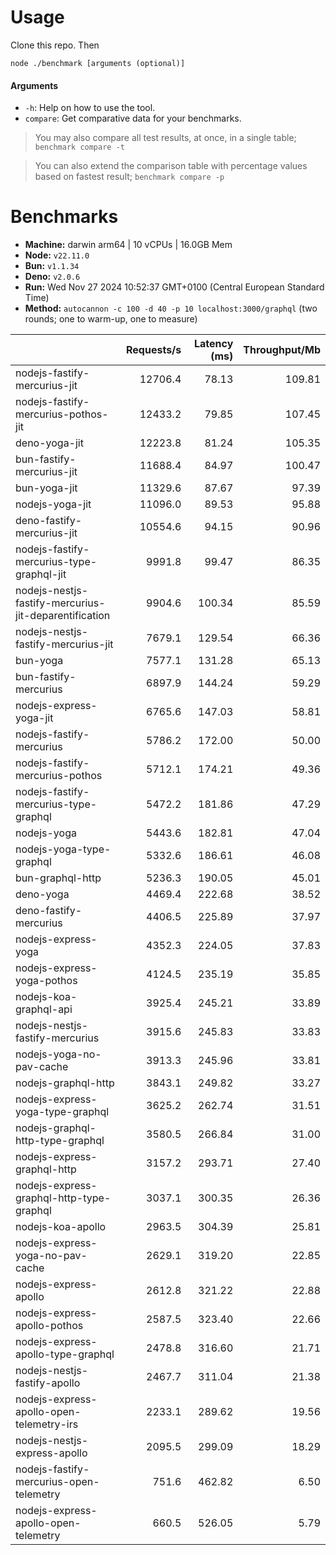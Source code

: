 # Usage

Clone this repo. Then

```
node ./benchmark [arguments (optional)]
```

#### Arguments

* `-h`: Help on how to use the tool.
* `compare`: Get comparative data for your benchmarks.

> You may also compare all test results, at once, in a single table; `benchmark compare -t`

> You can also extend the comparison table with percentage values based on fastest result; `benchmark compare -p`

# Benchmarks

* __Machine:__ darwin arm64 | 10 vCPUs | 16.0GB Mem
* __Node:__ `v22.11.0`
* __Bun:__ `v1.1.34`
* __Deno:__ `v2.0.6`
* __Run:__ Wed Nov 27 2024 10:52:37 GMT+0100 (Central European Standard Time)
* __Method:__ `autocannon -c 100 -d 40 -p 10 localhost:3000/graphql` (two rounds; one to warm-up, one to measure)

|                                                       | Requests/s | Latency (ms) | Throughput/Mb |
| :--                                                   | --:        | --:          | --:           |
| nodejs-fastify-mercurius-jit                          | 12706.4    | 78.13        | 109.81        |
| nodejs-fastify-mercurius-pothos-jit                   | 12433.2    | 79.85        | 107.45        |
| deno-yoga-jit                                         | 12223.8    | 81.24        | 105.35        |
| bun-fastify-mercurius-jit                             | 11688.4    | 84.97        | 100.47        |
| bun-yoga-jit                                          | 11329.6    | 87.67        | 97.39         |
| nodejs-yoga-jit                                       | 11096.0    | 89.53        | 95.88         |
| deno-fastify-mercurius-jit                            | 10554.6    | 94.15        | 90.96         |
| nodejs-fastify-mercurius-type-graphql-jit             | 9991.8     | 99.47        | 86.35         |
| nodejs-nestjs-fastify-mercurius-jit-deparentification | 9904.6     | 100.34       | 85.59         |
| nodejs-nestjs-fastify-mercurius-jit                   | 7679.1     | 129.54       | 66.36         |
| bun-yoga                                              | 7577.1     | 131.28       | 65.13         |
| bun-fastify-mercurius                                 | 6897.9     | 144.24       | 59.29         |
| nodejs-express-yoga-jit                               | 6765.6     | 147.03       | 58.81         |
| nodejs-fastify-mercurius                              | 5786.2     | 172.00       | 50.00         |
| nodejs-fastify-mercurius-pothos                       | 5712.1     | 174.21       | 49.36         |
| nodejs-fastify-mercurius-type-graphql                 | 5472.2     | 181.86       | 47.29         |
| nodejs-yoga                                           | 5443.6     | 182.81       | 47.04         |
| nodejs-yoga-type-graphql                              | 5332.6     | 186.61       | 46.08         |
| bun-graphql-http                                      | 5236.3     | 190.05       | 45.01         |
| deno-yoga                                             | 4469.4     | 222.68       | 38.52         |
| deno-fastify-mercurius                                | 4406.5     | 225.89       | 37.97         |
| nodejs-express-yoga                                   | 4352.3     | 224.05       | 37.83         |
| nodejs-express-yoga-pothos                            | 4124.5     | 235.19       | 35.85         |
| nodejs-koa-graphql-api                                | 3925.4     | 245.21       | 33.89         |
| nodejs-nestjs-fastify-mercurius                       | 3915.6     | 245.83       | 33.83         |
| nodejs-yoga-no-pav-cache                              | 3913.3     | 245.96       | 33.81         |
| nodejs-graphql-http                                   | 3843.1     | 249.82       | 33.27         |
| nodejs-express-yoga-type-graphql                      | 3625.2     | 262.74       | 31.51         |
| nodejs-graphql-http-type-graphql                      | 3580.5     | 266.84       | 31.00         |
| nodejs-express-graphql-http                           | 3157.2     | 293.71       | 27.40         |
| nodejs-express-graphql-http-type-graphql              | 3037.1     | 300.35       | 26.36         |
| nodejs-koa-apollo                                     | 2963.5     | 304.39       | 25.81         |
| nodejs-express-yoga-no-pav-cache                      | 2629.1     | 319.20       | 22.85         |
| nodejs-express-apollo                                 | 2612.8     | 321.22       | 22.88         |
| nodejs-express-apollo-pothos                          | 2587.5     | 323.40       | 22.66         |
| nodejs-express-apollo-type-graphql                    | 2478.8     | 316.60       | 21.71         |
| nodejs-nestjs-fastify-apollo                          | 2467.7     | 311.04       | 21.38         |
| nodejs-express-apollo-open-telemetry-irs              | 2233.1     | 289.62       | 19.56         |
| nodejs-nestjs-express-apollo                          | 2095.5     | 299.09       | 18.29         |
| nodejs-fastify-mercurius-open-telemetry               | 751.6      | 462.82       | 6.50          |
| nodejs-express-apollo-open-telemetry                  | 660.5      | 526.05       | 5.79          |
